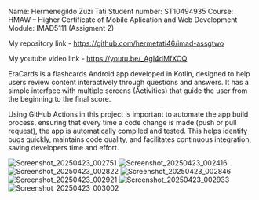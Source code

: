 Name: Hermenegildo Zuzi Tati Student number: ST10494935 Course: HMAW – Higher Certificate of Mobile Aplication and Web Development Module: IMAD5111 (Assigment 2)

My repository link - https://github.com/hermetati46/imad-assgtwo

My youtube video link - https://youtu.be/_AgI4dMfXOQ

EraCards is a flashcards Android app developed in Kotlin, designed to help users review content interactively through questions and answers. It has a simple interface with multiple screens (Activities) that guide the user from the beginning to the final score.

Using GitHub Actions in this project is important to automate the app build process, ensuring that every time a code change is made (push or pull request), the app is automatically compiled and tested. This helps identify bugs quickly, maintains code quality, and facilitates continuous integration, saving developers time and effort.

![Screenshot_20250423_002751](https://github.com/user-attachments/assets/72fd927e-dab1-4db2-8f52-99b3e6cee9a0)
![Screenshot_20250423_002416](https://github.com/user-attachments/assets/3b5635fd-29bc-4c8e-ab6f-94f61e2464bd)
![Screenshot_20250423_002822](https://github.com/user-attachments/assets/b28751ad-045b-422e-8da9-88f44662bf74)
![Screenshot_20250423_002846](https://github.com/user-attachments/assets/0b5e4f3f-234c-4dc7-acd7-e3bd82e971b2)
![Screenshot_20250423_002921](https://github.com/user-attachments/assets/32c3a9eb-c870-4518-9f2b-f3e8a61e8cfa)
![Screenshot_20250423_002933](https://github.com/user-attachments/assets/f5ef057d-b6c5-46f2-a2b9-fb4e19ed5d44)
![Screenshot_20250423_003002](https://github.com/user-attachments/assets/06e97abb-f961-4497-b07a-433b64fa90b9)
